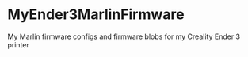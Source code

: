# MyEnder3MarlinFirmware
My Marlin firmware configs and firmware blobs for my Creality Ender 3 printer
